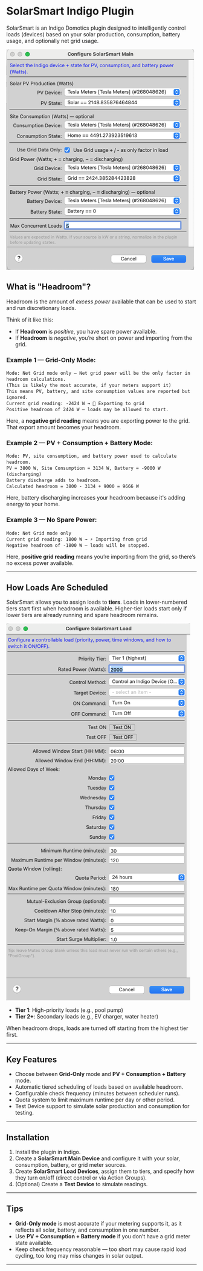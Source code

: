 # SolarSmart Indigo Plugin

SolarSmart is an Indigo Domotics plugin designed to intelligently control loads (devices) based on your solar production, consumption, battery usage, and optionally net grid usage.

![Main Device Setup](https://github.com/Ghawken/SolarSmartPlugin/blob/main/Images/Main_device.png?raw=true)

## What is "Headroom"?

Headroom is the amount of *excess power* available that can be used to start and run discretionary loads.

Think of it like this:
- If **Headroom** is *positive*, you have spare power available.
- If **Headroom** is *negative*, you’re short on power and importing from the grid.

### Example 1 — Grid-Only Mode:
```
Mode: Net Grid mode only — Net grid power will be the only factor in headroom calculations.
(This is likely the most accurate, if your meters support it)
This means PV, battery, and site consumption values are reported but ignored.
Current grid reading: -2424 W → 🔋 Exporting to grid
Positive headroom of 2424 W — loads may be allowed to start.
```
Here, a **negative grid reading** means you are exporting power to the grid. That export amount becomes your headroom.

### Example 2 — PV + Consumption + Battery Mode:
```
Mode: PV, site consumption, and battery power used to calculate headroom.
PV = 3800 W, Site Consumption = 3134 W, Battery = -9000 W (discharging)
Battery discharge adds to headroom.
Calculated headroom = 3800 - 3134 + 9000 = 9666 W
```
Here, battery discharging increases your headroom because it's adding energy to your home.

### Example 3 — No Spare Power:
```
Mode: Net Grid mode only
Current grid reading: 1800 W → ⚡ Importing from grid
Negative headroom of -1800 W — loads will be stopped.
```
Here, **positive grid reading** means you’re importing from the grid, so there’s no excess power available.

---

## How Loads Are Scheduled

SolarSmart allows you to assign loads to **tiers**. Loads in lower-numbered tiers start first when headroom is available. Higher-tier loads start only if lower tiers are already running and spare headroom remains.

![Load Device Setup](https://github.com/Ghawken/SolarSmartPlugin/blob/main/Images/Load_Device.png?raw=true)

- **Tier 1**: High-priority loads (e.g., pool pump)
- **Tier 2+**: Secondary loads (e.g., EV charger, water heater)

When headroom drops, loads are turned off starting from the highest tier first.

---

## Key Features

- Choose between **Grid-Only** mode and **PV + Consumption + Battery** mode.
- Automatic tiered scheduling of loads based on available headroom.
- Configurable check frequency (minutes between scheduler runs).
- Quota system to limit maximum runtime per day or other period.
- Test Device support to simulate solar production and consumption for testing.

---

## Installation

1. Install the plugin in Indigo.
2. Create a **SolarSmart Main Device** and configure it with your solar, consumption, battery, or grid meter sources.
3. Create **SolarSmart Load Devices**, assign them to tiers, and specify how they turn on/off (direct control or via Action Groups).
4. (Optional) Create a **Test Device** to simulate readings.

---

## Tips

- **Grid-Only mode** is most accurate if your metering supports it, as it reflects all solar, battery, and consumption in one number.
- Use **PV + Consumption + Battery mode** if you don’t have a grid meter state available.
- Keep check frequency reasonable — too short may cause rapid load cycling, too long may miss changes in solar output.

---

